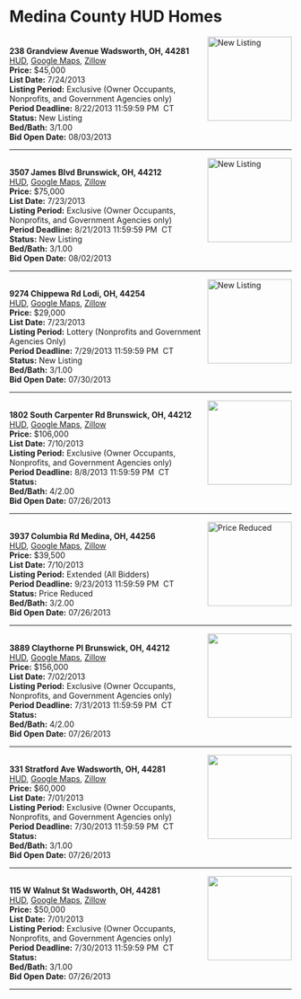 # Medina County HUD Homes

[<img alt="New Listing" src="https://www.hudhomestore.com/pages/ImageShow.aspx?Case=412-555029" align="right" style="height:150px;">](http://www.hudhomestore.com/Listing/PropertyDetails.aspx?caseNumber=412-555029)  
**238 Grandview Avenue Wadsworth, OH, 44281**  
[HUD](http://www.hudhomestore.com/Listing/PropertyDetails.aspx?caseNumber=412-555029), [Google Maps](http://maps.google.com/maps?q=238+Grandview+Avenue+Wadsworth%2C+OH%2C+44281), [Zillow](http://www.zillow.com/homes/238+Grandview+Avenue+Wadsworth%2C+OH%2C+44281/)  
**Price:** $45,000  
**List Date:** 7/24/2013  
**Listing Period:** Exclusive (Owner Occupants, Nonprofits, and Government Agencies only)  
**Period Deadline:** 8/22/2013 11:59:59 PM  CT  
**Status:** New Listing  
**Bed/Bath:** 3/1.00  
**Bid Open Date:** 08/03/2013

***

[<img alt="New Listing" src="https://www.hudhomestore.com/pages/ImageShow.aspx?Case=412-572465" align="right" style="height:150px;">](http://www.hudhomestore.com/Listing/PropertyDetails.aspx?caseNumber=412-572465)  
**3507 James Blvd Brunswick, OH, 44212**  
[HUD](http://www.hudhomestore.com/Listing/PropertyDetails.aspx?caseNumber=412-572465), [Google Maps](http://maps.google.com/maps?q=3507+James+Blvd+Brunswick%2C+OH%2C+44212), [Zillow](http://www.zillow.com/homes/3507+James+Blvd+Brunswick%2C+OH%2C+44212/)  
**Price:** $75,000  
**List Date:** 7/23/2013  
**Listing Period:** Exclusive (Owner Occupants, Nonprofits, and Government Agencies only)  
**Period Deadline:** 8/21/2013 11:59:59 PM  CT  
**Status:** New Listing  
**Bed/Bath:** 3/1.00  
**Bid Open Date:** 08/02/2013

***

[<img alt="New Listing" src="https://www.hudhomestore.com/pages/ImageShow.aspx?Case=412-424853" align="right" style="height:150px;">](http://www.hudhomestore.com/Listing/PropertyDetails.aspx?caseNumber=412-424853)  
**9274 Chippewa Rd Lodi, OH, 44254**  
[HUD](http://www.hudhomestore.com/Listing/PropertyDetails.aspx?caseNumber=412-424853), [Google Maps](http://maps.google.com/maps?q=9274+Chippewa+Rd+Lodi%2C+OH%2C+44254), [Zillow](http://www.zillow.com/homes/9274+Chippewa+Rd+Lodi%2C+OH%2C+44254/)  
**Price:** $29,000  
**List Date:** 7/23/2013  
**Listing Period:** Lottery (Nonprofits and Government Agencies Only)  
**Period Deadline:** 7/29/2013 11:59:59 PM  CT  
**Status:** New Listing  
**Bed/Bath:** 3/1.00  
**Bid Open Date:** 07/30/2013

***

[<img alt="" src="https://www.hudhomestore.com/pages/ImageShow.aspx?Case=412-582941" align="right" style="height:150px;">](http://www.hudhomestore.com/Listing/PropertyDetails.aspx?caseNumber=412-582941)  
**1802 South Carpenter Rd Brunswick, OH, 44212**  
[HUD](http://www.hudhomestore.com/Listing/PropertyDetails.aspx?caseNumber=412-582941), [Google Maps](http://maps.google.com/maps?q=1802+South+Carpenter+Rd+Brunswick%2C+OH%2C+44212), [Zillow](http://www.zillow.com/homes/1802+South+Carpenter+Rd+Brunswick%2C+OH%2C+44212/)  
**Price:** $106,000  
**List Date:** 7/10/2013  
**Listing Period:** Exclusive (Owner Occupants, Nonprofits, and Government Agencies only)  
**Period Deadline:** 8/8/2013 11:59:59 PM  CT  
**Status:**   
**Bed/Bath:** 4/2.00  
**Bid Open Date:** 07/26/2013

***

[<img alt="Price Reduced" src="https://www.hudhomestore.com/pages/ImageShow.aspx?Case=412-524565" align="right" style="height:150px;">](http://www.hudhomestore.com/Listing/PropertyDetails.aspx?caseNumber=412-524565)  
**3937 Columbia Rd Medina, OH, 44256**  
[HUD](http://www.hudhomestore.com/Listing/PropertyDetails.aspx?caseNumber=412-524565), [Google Maps](http://maps.google.com/maps?q=3937+Columbia+Rd+Medina%2C+OH%2C+44256), [Zillow](http://www.zillow.com/homes/3937+Columbia+Rd+Medina%2C+OH%2C+44256/)  
**Price:** $39,500  
**List Date:** 7/10/2013  
**Listing Period:** Extended (All Bidders)  
**Period Deadline:** 9/23/2013 11:59:59 PM  CT  
**Status:** Price Reduced  
**Bed/Bath:** 3/2.00  
**Bid Open Date:** 07/26/2013

***

[<img alt="" src="https://www.hudhomestore.com/pages/ImageShow.aspx?Case=412-566132" align="right" style="height:150px;">](http://www.hudhomestore.com/Listing/PropertyDetails.aspx?caseNumber=412-566132)  
**3889 Claythorne Pl Brunswick, OH, 44212**  
[HUD](http://www.hudhomestore.com/Listing/PropertyDetails.aspx?caseNumber=412-566132), [Google Maps](http://maps.google.com/maps?q=3889+Claythorne+Pl+Brunswick%2C+OH%2C+44212), [Zillow](http://www.zillow.com/homes/3889+Claythorne+Pl+Brunswick%2C+OH%2C+44212/)  
**Price:** $156,000  
**List Date:** 7/02/2013  
**Listing Period:** Exclusive (Owner Occupants, Nonprofits, and Government Agencies only)  
**Period Deadline:** 7/31/2013 11:59:59 PM  CT  
**Status:**   
**Bed/Bath:** 4/2.00  
**Bid Open Date:** 07/26/2013

***

[<img alt="" src="https://www.hudhomestore.com/pages/ImageShow.aspx?Case=412-564446" align="right" style="height:150px;">](http://www.hudhomestore.com/Listing/PropertyDetails.aspx?caseNumber=412-564446)  
**331 Stratford Ave Wadsworth, OH, 44281**  
[HUD](http://www.hudhomestore.com/Listing/PropertyDetails.aspx?caseNumber=412-564446), [Google Maps](http://maps.google.com/maps?q=331+Stratford+Ave+Wadsworth%2C+OH%2C+44281), [Zillow](http://www.zillow.com/homes/331+Stratford+Ave+Wadsworth%2C+OH%2C+44281/)  
**Price:** $60,000  
**List Date:** 7/01/2013  
**Listing Period:** Exclusive (Owner Occupants, Nonprofits, and Government Agencies only)  
**Period Deadline:** 7/30/2013 11:59:59 PM  CT  
**Status:**   
**Bed/Bath:** 3/1.00  
**Bid Open Date:** 07/26/2013

***

[<img alt="" src="https://www.hudhomestore.com/pages/ImageShow.aspx?Case=412-554466" align="right" style="height:150px;">](http://www.hudhomestore.com/Listing/PropertyDetails.aspx?caseNumber=412-554466)  
**115 W Walnut St Wadsworth, OH, 44281**  
[HUD](http://www.hudhomestore.com/Listing/PropertyDetails.aspx?caseNumber=412-554466), [Google Maps](http://maps.google.com/maps?q=115+W+Walnut+St+Wadsworth%2C+OH%2C+44281), [Zillow](http://www.zillow.com/homes/115+W+Walnut+St+Wadsworth%2C+OH%2C+44281/)  
**Price:** $50,000  
**List Date:** 7/01/2013  
**Listing Period:** Exclusive (Owner Occupants, Nonprofits, and Government Agencies only)  
**Period Deadline:** 7/30/2013 11:59:59 PM  CT  
**Status:**   
**Bed/Bath:** 3/1.00  
**Bid Open Date:** 07/26/2013

***

